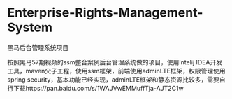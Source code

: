 # Enterprise-Rights-Management-System
黑马后台管理系统项目

按照黑马57期视频的ssm整合案例后台管理系统做的项目，使用Intelij IDEA开发工具，maven父子工程，使用ssm框架，前端使用adminLTE框架，权限管理使用spring security，基本功能已经实现，adminLTE框架和静态资源比较多，需要自行下载https://pan.baidu.com/s/1WAJVwEMMuffTja-AJT2C1w
